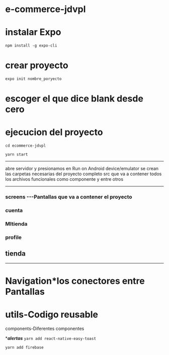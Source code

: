 # e-commerce-jdvpl

# instalar Expo

`npm install -g expo-cli`

# crear proyecto

`expo init nombre_poryecto`

# escoger el que dice blank desde cero

# ejecucion del proyecto

`cd ecommerce-jdvpl`

`yarn start`

---

abre servidor y presionamos en Run on Android device/emulator
se crean las carpetas necesarias del proyecto completo
src que va a contener todos los archivos funcionales como componente y entre otros

---

### screens ---Pantallas que va a contener el proyecto

### cuenta

### MItienda

### profile

## tienda

---

# Navigation\*los conectores entre Pantallas

# utils-Codigo reusable

components-Diferentes componentes

\***_alertas_**
`yarn add react-native-easy-toast`

`yarn add firebase`
